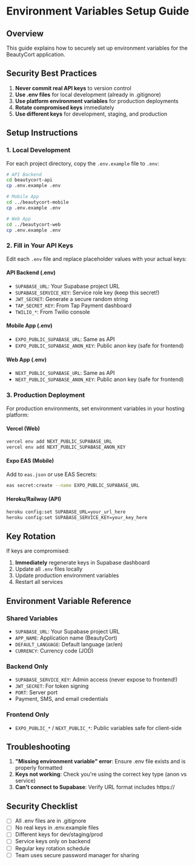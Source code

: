 # Environment Variables Setup Guide

## Overview
This guide explains how to securely set up environment variables for the BeautyCort application.

## Security Best Practices

1. **Never commit real API keys** to version control
2. **Use .env files** for local development (already in .gitignore)
3. **Use platform environment variables** for production deployments
4. **Rotate compromised keys** immediately
5. **Use different keys** for development, staging, and production

## Setup Instructions

### 1. Local Development

For each project directory, copy the `.env.example` file to `.env`:

```bash
# API Backend
cd beautycort-api
cp .env.example .env

# Mobile App
cd ../beautycort-mobile
cp .env.example .env

# Web App
cd ../beautycort-web
cp .env.example .env
```

### 2. Fill in Your API Keys

Edit each `.env` file and replace placeholder values with your actual keys:

#### API Backend (.env)
- `SUPABASE_URL`: Your Supabase project URL
- `SUPABASE_SERVICE_KEY`: Service role key (keep this secret!)
- `JWT_SECRET`: Generate a secure random string
- `TAP_SECRET_KEY`: From Tap Payment dashboard
- `TWILIO_*`: From Twilio console

#### Mobile App (.env)
- `EXPO_PUBLIC_SUPABASE_URL`: Same as API
- `EXPO_PUBLIC_SUPABASE_ANON_KEY`: Public anon key (safe for frontend)

#### Web App (.env)
- `NEXT_PUBLIC_SUPABASE_URL`: Same as API
- `NEXT_PUBLIC_SUPABASE_ANON_KEY`: Public anon key (safe for frontend)

### 3. Production Deployment

For production environments, set environment variables in your hosting platform:

#### Vercel (Web)
```bash
vercel env add NEXT_PUBLIC_SUPABASE_URL
vercel env add NEXT_PUBLIC_SUPABASE_ANON_KEY
```

#### Expo EAS (Mobile)
Add to `eas.json` or use EAS Secrets:
```bash
eas secret:create --name EXPO_PUBLIC_SUPABASE_URL
```

#### Heroku/Railway (API)
```bash
heroku config:set SUPABASE_URL=your_url_here
heroku config:set SUPABASE_SERVICE_KEY=your_key_here
```

## Key Rotation

If keys are compromised:

1. **Immediately** regenerate keys in Supabase dashboard
2. Update all `.env` files locally
3. Update production environment variables
4. Restart all services

## Environment Variable Reference

### Shared Variables
- `SUPABASE_URL`: Your Supabase project URL
- `APP_NAME`: Application name (BeautyCort)
- `DEFAULT_LANGUAGE`: Default language (ar/en)
- `CURRENCY`: Currency code (JOD)

### Backend Only
- `SUPABASE_SERVICE_KEY`: Admin access (never expose to frontend!)
- `JWT_SECRET`: For token signing
- `PORT`: Server port
- Payment, SMS, and email credentials

### Frontend Only
- `EXPO_PUBLIC_*` / `NEXT_PUBLIC_*`: Public variables safe for client-side

## Troubleshooting

1. **"Missing environment variable" error**: Ensure .env file exists and is properly formatted
2. **Keys not working**: Check you're using the correct key type (anon vs service)
3. **Can't connect to Supabase**: Verify URL format includes https://

## Security Checklist

- [ ] All .env files are in .gitignore
- [ ] No real keys in .env.example files
- [ ] Different keys for dev/staging/prod
- [ ] Service keys only on backend
- [ ] Regular key rotation schedule
- [ ] Team uses secure password manager for sharing